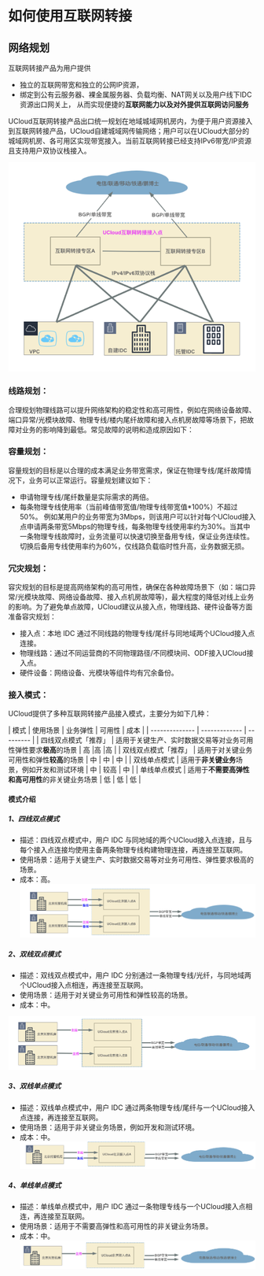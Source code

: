 # 如何使用互联网转接

## 网络规划
互联网转接产品为用户提供
- 独立的互联网带宽和独立的公网IP资源，
- 绑定到公有云服务器、裸金属服务器、负载均衡、NAT网关以及用户线下IDC资源出口网关上，
从而实现便捷的**互联网能力以及对外提供互联网访问服务**

UCloud互联网转接产品出口统一规划在地域城域网机房内，为便于用户资源接入到互联网转接产品，UCloud自建城域网传输网络；用户可以在UCloud大部分的城域网机房、各可用区实现带宽接入。当前互联网转接已经支持IPv6带宽/IP资源且支持用户双协议栈接入。

![ntw_imp_summary](/images/ntw_imp_summary.png)

### 线路规划：
合理规划物理线路可以提升网络架构的稳定性和高可用性，例如在网络设备故障、端口异常/光模块故障、物理专线/楼内尾纤故障和接入点机房故障等场景下，把故障对业务的影响降到最低。常见故障的说明和造成原因如下：

### 容量规划：
容量规划的目标是以合理的成本满足业务带宽需求，保证在物理专线/尾纤故障情况下，业务可以正常运行。容量规划建议如下：
- 申请物理专线/尾纤数量是实际需求的两倍。
- 每条物理专线使用率（当前峰值带宽值/物理专线带宽值*100%）不超过 50%。
例如某用户的业务带宽为3Mbps，则该用户可以针对每个UCloud接入点申请两条带宽5Mbps的物理专线，每条物理专线使用率约为30%。当其中一条物理专线故障时，业务流量可以快速切换至备用专线，保证业务连续性。切换后备用专线使用率约为60%，仅线路负载临时性升高，业务数据无损。

### 冗灾规划：
容灾规划的目标是提高网络架构的高可用性，确保在各种故障场景下（如：端口异常/光模块故障、网络设备故障、接入点机房故障等)，最大程度的降低对线上业务的影响。为了避免单点故障，UCloud建议从接入点，物理线路、硬件设备等方面准备容灾规划：
- 接入点：本地 IDC 通过不同线路的物理专线/尾纤与同地域两个UCloud接入点连接。
- 物理线路：通过不同运营商的不同物理路径/不同模块间、ODF接入UCloud接入点。
- 硬件设备：网络设备、光模块等组件均有冗余备份。


### 接入模式：
UCloud提供了多种互联网转接产品接入模式，主要分为如下几种：

| 模式       | 使用场景 | 业务弹性 | 可用性 | 成本 | 
| -------------- | ------------- | --------- |
| 四线双点模式「推荐」 | 适用于关键生产、实时数据交易等对业务可用性弹性要求**极高**的场景 | 高  |高  |高  |
| 双线双点模式「推荐」 | 适用于对关键业务可用性和弹性**较高**的场景 | 中  | 中  | 中  |
| 双线单点模式 | 适用于**非关键业务**场景，例如开发和测试环境 | 中  | 较高  | 中  |
| 单线单点模式 | 适用于**不需要高弹性和高可用性**的非关键业务场景 | 低 | 低 | 低 |

#### 模式介绍
##### 1、四线双点模式
- 描述：四线双点模式中，用户 IDC 与同地域的两个UCloud接入点连接，且与每个接入点连接均使用主备两条物理专线构建物理连接，再连接至互联网。
- 使用场景：适用于关键生产、实时数据交易等对业务可用性、弹性要求极高的场景。
- 成本：高。
![ntw_imp_model1](/images/ntw_imp_model1.png)
##### 2、双线双点模式
- 描述：双线双点模式中，用户 IDC 分别通过一条物理专线/光纤，与同地域两个UCloud接入点相连，再连接至互联网。
- 使用场景：适用于对关键业务可用性和弹性较高的场景。
- 成本：中。

![ntw_imp_model2](/images/ntw_imp_model2.png)

##### 3、双线单点模式
- 描述：双线单点模式中，用户 IDC 通过两条物理专线/尾纤与一个UCloud接入点连接，再连接至互联网。
- 使用场景：适用于非关键业务场景，例如开发和测试环境。
- 成本：中。
![ntw_imp_model3](/images/ntw_imp_model3.png)
##### 4、单线单点模式
- 描述：单线单点模式中，用户 IDC 通过一条物理专线与一个UCloud接入点相连，再连接至互联网。
- 使用场景：适用于不需要高弹性和高可用性的非关键业务场景。
- 成本：中。
![ntw_imp_model4](/images/ntw_imp_model4.png)

